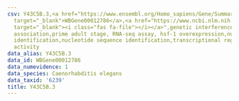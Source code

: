 ```yaml
---
csv: Y43C5B.3,<a href="https://www.ensembl.org/Homo_sapiens/Gene/Summary?db=core;g=WBGene00012786"
  target="_blank">WBGene00012786</a>,<a href="https://www.ncbi.nlm.nih.gov/pubmed/30894454"
  target="_blank"><i class="fas fa-file"></i></a>",genetic interference,functional
  association,prime adult stage, RNA-seq assay, hsf-1 overexpression,nucleotide sequence
  identification,nucleotide sequence identification,transcriptional regulation,up-regulates
  activity
data_alias: Y43C5B.3
data_id: WBGene00012786
data_numevidence: 1
data_species: Caenorhabditis elegans
data_taxid: '6239'
title: Y43C5B.3
---
```

